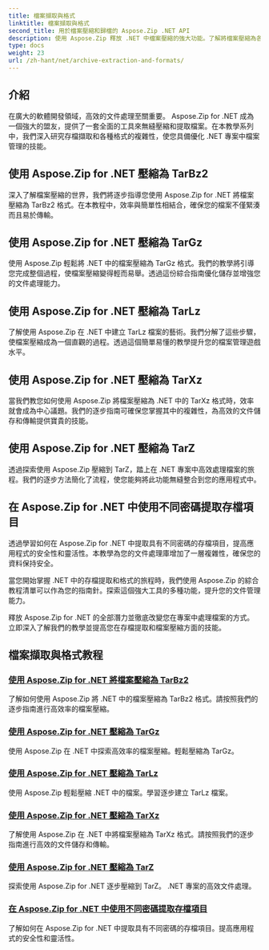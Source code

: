 ```yaml
---
title: 檔案擷取與格式
linktitle: 檔案擷取與格式
second_title: 用於檔案壓縮和歸檔的 Aspose.Zip .NET API
description: 使用 Aspose.Zip 釋放 .NET 中檔案壓縮的強大功能。了解將檔案壓縮為各種格式（例如 TarBz2、TarGz 和 TarZ）以實現高效儲存。
type: docs
weight: 23
url: /zh-hant/net/archive-extraction-and-formats/
---
```


## 介紹

在廣大的軟體開發領域，高效的文件處理至關重要。 Aspose.Zip for .NET 成為一個強大的盟友，提供了一套全面的工具來無縫壓縮和提取檔案。在本教學系列中，我們深入研究存檔擷取和各種格式的複雜性，使您具備優化 .NET 專案中檔案管理的技能。

## 使用 Aspose.Zip for .NET 壓縮為 TarBz2

深入了解檔案壓縮的世界，我們將逐步指導您使用 Aspose.Zip for .NET 將檔案壓縮為 TarBz2 格式。在本教程中，效率與簡單性相結合，確保您的檔案不僅緊湊而且易於傳輸。

## 使用 Aspose.Zip for .NET 壓縮為 TarGz

使用 Aspose.Zip 輕鬆將 .NET 中的檔案壓縮為 TarGz 格式。我們的教學將引導您完成整個過程，使檔案壓縮變得輕而易舉。透過這份綜合指南優化儲存並增強您的文件處理能力。

## 使用 Aspose.Zip for .NET 壓縮為 TarLz

了解使用 Aspose.Zip 在 .NET 中建立 TarLz 檔案的藝術。我們分解了這些步驟，使檔案壓縮成為一個直觀的過程。透過這個簡單易懂的教學提升您的檔案管理遊戲水平。

## 使用 Aspose.Zip for .NET 壓縮為 TarXz

當我們教您如何使用 Aspose.Zip 將檔案壓縮為 .NET 中的 TarXz 格式時，效率就會成為中心議題。我們的逐步指南可確保您掌握其中的複雜性，為高效的文件儲存和傳輸提供寶貴的技能。

## 使用 Aspose.Zip for .NET 壓縮為 TarZ

透過探索使用 Aspose.Zip 壓縮到 TarZ，踏上在 .NET 專案中高效處理檔案的旅程。我們的逐步方法簡化了流程，使您能夠將此功能無縫整合到您的應用程式中。

## 在 Aspose.Zip for .NET 中使用不同密碼提取存檔項目

透過學習如何在 Aspose.Zip for .NET 中提取具有不同密碼的存檔項目，提高應用程式的安全性和靈活性。本教學為您的文件處理庫增加了一層複雜性，確保您的資料保持安全。

當您開始掌握 .NET 中的存檔提取和格式的旅程時，我們使用 Aspose.Zip 的綜合教程清單可以作為您的指南針。探索這個強大工具的多種功能，提升您的文件管理能力。

釋放 Aspose.Zip for .NET 的全部潛力並徹底改變您在專案中處理檔案的方式。立即深入了解我們的教學並提高您在存檔提取和檔案壓縮方面的技能。

## 檔案擷取與格式教程
### [使用 Aspose.Zip for .NET 將檔案壓縮為 TarBz2](./compress-to-tar-bz2/)
了解如何使用 Aspose.Zip 將 .NET 中的檔案壓縮為 TarBz2 格式。請按照我們的逐步指南進行高效率的檔案壓縮。
### [使用 Aspose.Zip for .NET 壓縮為 TarGz](./compress-to-tar-gz/)
使用 Aspose.Zip 在 .NET 中探索高效率的檔案壓縮。輕鬆壓縮為 TarGz。
### [使用 Aspose.Zip for .NET 壓縮為 TarLz](./compress-to-tar-lz/)
使用 Aspose.Zip 輕鬆壓縮 .NET 中的檔案。學習逐步建立 TarLz 檔案。
### [使用 Aspose.Zip for .NET 壓縮為 TarXz](./compress-to-tar-xz/)
了解使用 Aspose.Zip 在 .NET 中將檔案壓縮為 TarXz 格式。請按照我們的逐步指南進行高效的文件儲存和傳輸。
### [使用 Aspose.Zip for .NET 壓縮為 TarZ](./compress-to-tar-z/)
探索使用 Aspose.Zip for .NET 逐步壓縮到 TarZ。 .NET 專案的高效文件處理。
### [在 Aspose.Zip for .NET 中使用不同密碼提取存檔項目](./extract-archive-different-passwords/)
了解如何在 Aspose.Zip for .NET 中提取具有不同密碼的存檔項目。提高應用程式的安全性和靈活性。